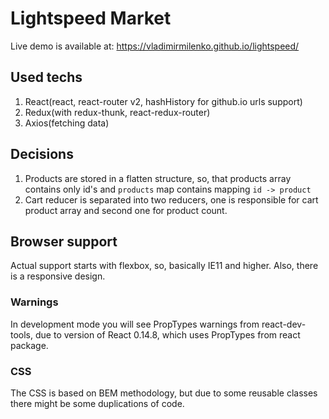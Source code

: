 # Lightspeed Market

Live demo is available at:
https://vladimirmilenko.github.io/lightspeed/

## Used techs

1. React(react, react-router v2, hashHistory for github.io urls support)
2. Redux(with redux-thunk, react-redux-router)
3. Axios(fetching data)

## Decisions

1. Products are stored in a flatten structure, so, that products array contains only id's and ```products``` map contains mapping ```id -> product```
2. Cart reducer is separated into two reducers, one is responsible for cart product array and second one for product count.

## Browser support
 
Actual support starts with flexbox, so, basically IE11 and higher.
Also, there is a responsive design.

### Warnings

In development mode you will see PropTypes warnings from react-dev-tools, due to version of React 0.14.8, which uses PropTypes from react package.

### CSS

The CSS is based on BEM methodology, but due to some reusable classes there might be some duplications of code.
